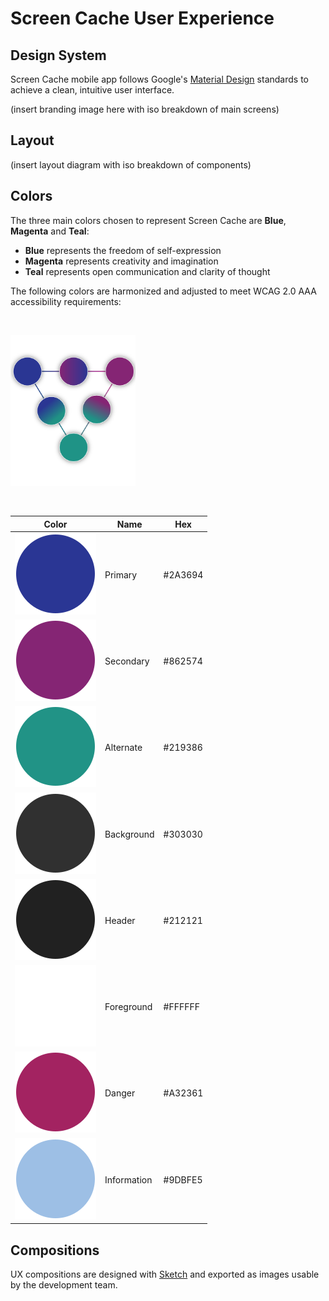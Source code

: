# Screen Cache User Experience

## Design System

Screen Cache mobile app follows Google's [Material Design](https://material.io) standards to achieve a clean, intuitive user interface.

(insert branding image here with iso breakdown of main screens)

## Layout

(insert layout diagram with iso breakdown of components)

## Colors

The three main colors chosen to represent Screen Cache are **Blue**, **Magenta** and **Teal**:
* **Blue** represents the freedom of self-expression
* **Magenta** represents creativity and imagination
* **Teal** represents open communication and clarity of thought

The following colors are harmonized and adjusted to meet WCAG 2.0 AAA accessibility requirements:

&nbsp;

<img src="./colors.svg" alt="color theory" width="200px">

&nbsp;

|Color|Name|Hex|
|-|-|-|
|![Blue](./blue.svg)|Primary|#2A3694|
|![Magenta](./magenta.svg)|Secondary|#862574|
|![Teal](./teal.svg)|Alternate|#219386|
|![Background](./background.svg)|Background|#303030|
|![Header](./header.svg)|Header|#212121|
|![Foreground](./foreground.svg)|Foreground|#FFFFFF|
|![Danger](./danger.svg)|Danger|#A32361|
|![Information](./information.svg)|Information|#9DBFE5|

## Compositions

UX compositions are designed with [Sketch](https://www.sketch.com/) and exported as images usable by the development team.
